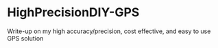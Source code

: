 # HighPrecisionDIY-GPS
Write-up on my high accuracy/precision, cost effective, and easy to use GPS solution
